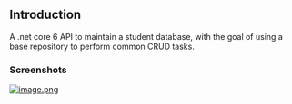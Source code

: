 ## Introduction

A .net core 6 API to maintain a student database, with the goal of using a base repository to perform common CRUD tasks.

### Screenshots

[![image.png](https://i.postimg.cc/J7kfrdQ2/image.png)](https://postimg.cc/SjmTVd36)